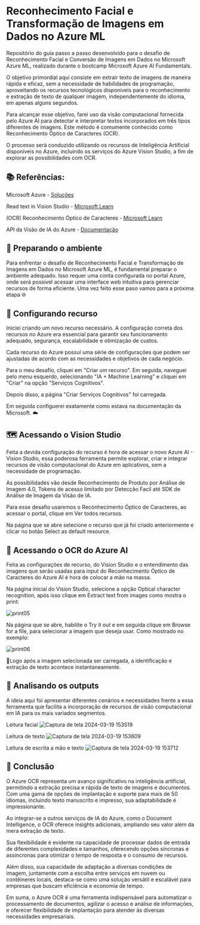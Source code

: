 # Reconhecimento Facial e Transformação de Imagens em Dados no Azure ML


Repositório do guia passo a passo desenvolvido para o desafio de Reconhecimento Facial e Conversão de Imagens em Dados no Microsoft Azure ML, realizado durante o bootcamp Microsoft Azure AI Fundamentals.

O objetivo primordial aqui consiste em extrair texto de imagens de maneira rápida e eficaz, sem a necessidade de habilidades de programação, aproveitando os recursos tecnológicos disponíveis para o reconhecimento e extração de texto de qualquer imagem, independentemente do idioma, em apenas alguns segundos.

Para alcançar esse objetivo, farei uso da visão computacional fornecida pelo Azure AI para detectar e interpretar textos incorporados em três tipos diferentes de imagens. Este método é comumente conhecido como Reconhecimento Óptico de Caracteres (OCR).

O processo será conduzido utilizando os recursos de Inteligência Artificial disponíveis no Azure, incluindo os serviços do Azure Vision Studio, a fim de explorar as possibilidades com OCR.



## 📚 Referências:
Microsoft Azure - [Soluções](https://azure.microsoft.com/pt-br/#solutions)

Read text in Vision Studio - [Microsoft Learn](https://microsoftlearning.github.io/mslearn-ai-fundamentals/Instructions/Labs/05-ocr.html)

(OCR) Reconhecimento Óptico de Caracteres - [Microsoft Learn](https://learn.microsoft.com/pt-br/azure/azure-video-indexer/ocr)

API da Visão de IA do Azure - [Documentação](https://learn.microsoft.com/pt-br/azure/ai-services/computer-vision/)


## 🔧 Preparando o ambiente
Para enfrentar o desafio de Reconhecimento Facial e Transformação de Imagens em Dados no Microsoft Azure ML, é fundamental preparar o ambiente adequado. Isso requer uma conta configurada no portal Azure, onde será possível acessar uma interface web intuitiva para gerenciar recursos de forma eficiente. Uma vez feito esse paso vamos para a próxima etapa 🌐


## 🧩 Configurando recurso
Iniciei criando um novo recurso necessário. A configuração correta dos recursos no Azure era essencial para garantir seu funcionamento adequado, segurança, escalabilidade e otimização de custos.

Cada recurso do Azure possuí uma série de configurações que podem ser ajustadas de acordo com as necessidades e objetivos de cada negócio.

Para o meu desafio, cliquei em "Criar um recurso". Em seguida, naveguei pelo menu esquerdo, selecionando "IA + Machine Learning" e cliquei em "Criar" na opção "Serviços Cognitivos".

Depois disso, a página "Criar Serviços Cognitivos" foi carregada.

Em seguida configuerei exatamente como estava na documentação da Microsoft. ☁️


## 🗺️ Acessando o Vision Studio
Feita a devida configuração do recurso é hora de acessar o novo Azure AI - Vision Studio, essa poderosa ferramenta permite explorar, criar e integrar recursos de visão computacional do Azure em aplicativos, sem a necessidade de programação.

As possibilidades vão desde Reconhecimento de Produto por Análise de Imagem 4.0, Tokens de acesso limitado por Detecção Facil até SDK de Análise de Imagem da Visão de IA.

Para esse desafio usaremos o Reconhecimento Óptico de Caracteres, ao acessar o portal, clique em Ver todos recursos.


Na página que se abre selecione o recurso que já foi criado anteriormente e clicar no botão Select as default resource.



## 🤖 Acessando o OCR do Azure AI
Feita as configurações de recurso, do Vision Studio e o entendimento das imagens que serão usadas para input do Reconhecimento Óptico de Caracteres do Azure AI é hora de colocar a mão na massa.

Na página inicial do Vision Studio, selecione a opção Optical character recognition, após isso clique em Extract text from images como mostra o print:

![print05](https://github.com/matheusantunes-silva/Reconhecimento-Facial-e-Transforma-o-de-Imagens-em-Dados-no-Azure-ML/assets/156004284/7622770b-c7ad-4ff2-aded-b08dd8cb52ac)



Na página que se abre, habilite o Try it out e em seguida clique em Browse for a file, para selecionar a imagem que deseja usar. Como mostrado no exemplo:

![print06](https://github.com/matheusantunes-silva/Reconhecimento-Facial-e-Transforma-o-de-Imagens-em-Dados-no-Azure-ML/assets/156004284/222eac36-22c1-498a-a318-a9540fc9ad02)


🔹Logo após a imagem selecionada ser carregada, a identificação e extração de texto acontece instantaneamente.


## 🔎 Analisando os outputs
A ideia aqui foi apresentar diferentes cenários e necessidades frente a essa ferramenta que facilita a incorporação de recursos de visão computacional em IA para os mais variados segmentos.

Leitura facial
![Captura de tela 2024-03-19 153519](https://github.com/matheusantunes-silva/Reconhecimento-Facial-e-Transforma-o-de-Imagens-em-Dados-no-Azure-ML/assets/156004284/86fbe136-c205-40a2-8816-9d33e6b4888f)




Leitura de texto
![Captura de tela 2024-03-19 153609](https://github.com/matheusantunes-silva/Reconhecimento-Facial-e-Transforma-o-de-Imagens-em-Dados-no-Azure-ML/assets/156004284/e0c6c8fd-d3f2-49d1-8de7-d856844292ef)



Leitura de escrita a mão e texto
![Captura de tela 2024-03-19 153712](https://github.com/matheusantunes-silva/Reconhecimento-Facial-e-Transforma-o-de-Imagens-em-Dados-no-Azure-ML/assets/156004284/8be64af9-808a-41bc-9a5e-e617029b83f6)



## 🧠 Conclusão
O Azure OCR representa um avanço significativo na inteligência artificial, permitindo a extração precisa e rápida de texto de imagens e documentos. Com uma gama de opções de implantação e suporte para mais de 50 idiomas, incluindo texto manuscrito e impresso, sua adaptabilidade é impressionante.

Ao integrar-se a outros serviços de IA do Azure, como o Document Intelligence, o OCR oferece insights adicionais, ampliando seu valor além da mera extração de texto.

Sua flexibilidade é evidente na capacidade de processar dados de entrada de diferentes complexidades e tamanhos, oferecendo opções síncronas e assíncronas para otimizar o tempo de resposta e o consumo de recursos.

Além disso, sua capacidade de adaptação a diversas condições de imagem, juntamente com a escolha entre serviços em nuvem ou contêineres locais, destaca-se como uma solução versátil e escalável para empresas que buscam eficiência e economia de tempo.

Em suma, o Azure OCR é uma ferramenta indispensável para automatizar o processamento de documentos, agilizar o acesso e análise de informações, e oferecer flexibilidade de implantação para atender às diversas necessidades empresariais.





